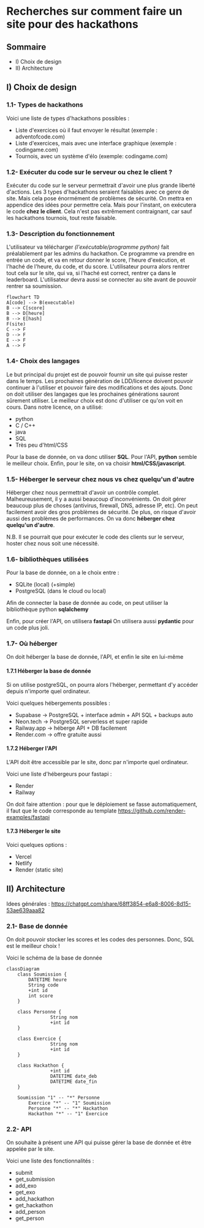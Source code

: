 # Recherches sur comment faire un site pour des hackathons

## Sommaire

- I) Choix de design
- II) Architecture

## I) Choix de design

### 1.1- Types de hackathons

Voici une liste de types d'hackathons possibles :

- Liste d'exercices où il faut envoyer le résultat (exemple : adventofcode.com)
- Liste d'exercices, mais avec une interface graphique (exemple : codingame.com)
- Tournois, avec un système d'élo (exemple: codingame.com)

### 1.2- Exécuter du code sur le serveur ou chez le client ?

Exécuter du code sur le serveur permettrait d'avoir une plus grande liberté d'actions. Les 3 types d'hackathons seraient faisables avec ce genre de site. Mais cela pose énormément de problèmes de sécurité. On mettra en appendice des idées pour permettre cela. Mais pour l'instant, on exécutera le code **chez le client**. Cela n'est pas extrêmement contraignant, car sauf les hackathons tournois, tout reste faisable.

### 1.3- Description du fonctionnement

L'utilisateur va télécharger *(l'exécutable/programme python)* fait préalablement par les admins du hackathon. Ce programme va prendre en entrée un code, et va en retour donner le score, l'heure d'exécution, et l'haché de l'heure, du code, et du score. L'utilisateur pourra alors rentrer tout cela sur le site, qui va, si l'haché est correct, rentrer ça dans le leaderboard. L'utilisateur devra aussi se connecter au site avant de pouvoir rentrer sa soumission.

```mermaid
flowchart TD
A[code] --> B(executable)
B --> C[score]
B --> D[heure]
B --> E[hash]
F(site)
C --> F
D --> F
E --> F
A --> F
```
### 1.4- Choix des langages

Le but principal du projet est de pouvoir fournir un site qui puisse rester dans le temps. Les prochaines génération de LDD/licence doivent pouvoir continuer à l'utiliser et pouvoir faire des modifications et des ajouts. Donc on doit utiliser des langages que les prochaines générations sauront sûrement utiliser. Le meilleur choix est donc d'utiliser ce qu'on voit en cours. Dans notre licence, on a utilisé:

- python
- C / C++
- java
- SQL
- Très peu d'html/CSS

Pour la base de donnée, on va donc utiliser **SQL**. Pour l'API, **python** semble le meilleur choix. Enfin, pour le site, on va choisir **html/CSS/javascript**.

### 1.5- Héberger le serveur chez nous vs chez quelqu'un d'autre

Héberger chez nous permettrait d'avoir un contrôle complet. Malheureusement, il y a aussi beaucoup d'inconvénients. On doit gérer beaucoup plus de choses (antivirus, firewall, DNS, adresse IP, etc). On peut facilement avoir des gros problèmes de sécurité. De plus, on risque d'avoir aussi des problèmes de performances.
On va donc **héberger chez quelqu'un d'autre**.

N.B. Il se pourrait que pour exécuter le code des clients sur le serveur, hoster chez nous soit une nécessité.

### 1.6- bibliothèques utilisées

Pour la base de donnée, on a le choix entre :
- SQLite (local)  (+simple)
- PostgreSQL (dans le cloud ou local)

Afin de connecter la base de donnée au code, on peut utiliser la bibliothèque python **sqlalchemy**

Enfin, pour créer l'API, on utilisera **fastapi**
On utilisera aussi **pydantic** pour un code plus joli. 

### 1.7- Où héberger

On doit héberger la base de donnée, l'API, et enfin le site en lui-même

#### 1.7.1 Héberger la base de donnée

Si on utilise postgreSQL, on pourra alors l'héberger, permettant d'y accéder depuis n'importe quel ordinateur.

Voici quelques hébergements possibles :
- Supabase → PostgreSQL + interface admin + API SQL + backups auto
- Neon.tech → PostgreSQL serverless et super rapide
- Railway.app → héberge API + DB facilement
- Render.com → offre gratuite aussi

#### 1.7.2 Héberger l'API

L'API doit être accessible par le site, donc par n'importe quel ordinateur.

Voici une liste d'hébergeurs pour fastapi :
- Render
- Railway

On doit faire attention : pour que le déploiement se fasse automatiquement, il faut que le code corresponde au template 
https://github.com/render-examples/fastapi

#### 1.7.3 Héberger le site

Voici quelques options :
- Vercel
- Netlify
- Render (static site)

## II) Architecture

Idees générales : https://chatgpt.com/share/68ff3854-e6a8-8006-8d15-53ae639aaa82

### 2.1- Base de donnée

On doit pouvoir stocker les scores et les codes des personnes. Donc, SQL est le meilleur choix !

Voici le schéma de la base de donnée

```mermaid
classDiagram
    class Soumission {
        DATETIME heure
        String code
        +int id
        int score
    }
    
    class Personne {
				String nom
				+int id
    }
    
    class Exercice {
				String nom
				+int id
    }
    
    class Hackathon {
				+int id
				DATETIME date_deb
				DATETIME date_fin
    }
    
    Soumission "1" -- "*" Personne
		Exercice "*" -- "1" Soumission
		Personne "*" -- "*" Hackathon
		Hackathon "*" -- "1" Exercice

```


### 2.2- API

On souhaite à présent une API qui puisse gérer la base de donnée et être appelée par le site.

Voici une liste des fonctionnalités :

- submit
- get_submission
- add_exo
- get_exo
- add_hackathon
- get_hackathon
- add_person
- get_person

